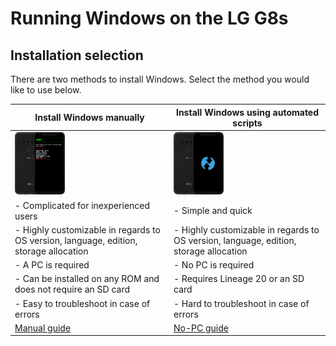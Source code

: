 # Running Windows on the LG G8s

## Installation selection
There are two methods to install Windows. Select the method you would like to use below.

| **Install Windows manually** | **Install Windows using automated scripts** 
|------------------------------------------------------------------------------------------------------------------------|-------------------------------------------------------------------------------------------------------------------
| <a href="1-partition.md"><img src="https://github.com/n00b69/woa-betalm/blob/main/guide/zmanual.png" width="80"></a> | <a href="nopc.md"><img src="https://github.com/n00b69/woa-betalm/blob/main/guide/znopc.png" width="80"></a>
| - Complicated for inexperienced users | - Simple and quick
| - Highly customizable in regards to OS version, language, edition, storage allocation | - Highly customizable in regards to OS version, language, edition, storage allocation
| - A PC is required | - No PC is required
| - Can be installed on any ROM and does not require an SD card | - Requires Lineage 20 or an SD card
| - Easy to troubleshoot in case of errors | - Hard to troubleshoot in case of errors
| [Manual guide](1-partition.md) | [No-PC guide](nopc.md)













